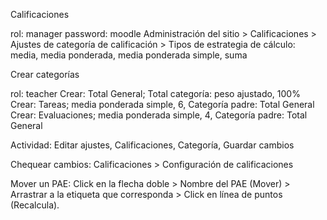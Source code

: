 Calificaciones 

rol: manager
password: moodle 
Administración del sitio > Calificaciones > Ajustes de categoría de calificación > Tipos de estrategia de cálculo: media, media ponderada, media ponderada simple, suma

Crear categorías

rol: teacher
Crear: Total General; Total categoría: peso ajustado, 100%
Crear: Tareas; media ponderada simple, 6, Categoría padre: Total General 
Crear: Evaluaciones; media ponderada simple, 4, Categoría padre: Total General 

Actividad: Editar ajustes, Calificaciones, Categoría, Guardar cambios

Chequear cambios: Calificaciones > Configuración de calificaciones

Mover un PAE: Click en la flecha doble > Nombre del PAE (Mover) > Arrastrar a la etiqueta que corresponda > Click en línea de puntos (Recalcula).


